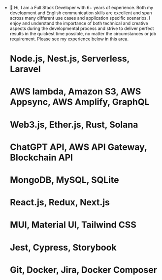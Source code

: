 - 👋 Hi, I am a Full Stack Developer with 6+ years of experience.
Both my development and English communication skills are excellent and span across many different use cases and application specific scenarios. I enjoy and understand the importance of both technical and creative aspects during the developmental process and strive to deliver perfect results in the quickest time possible,
no matter the circumstances or job requirement.
Please see my experience below in this area.
  # Node.js, Nest.js, Serverless, Laravel
  # AWS lambda, Amazon S3, AWS Appsync, AWS Amplify, GraphQL
  # Web3.js, Ether.js, Rust, Solana
  # ChatGPT API, AWS API Gateway, Blockchain API
  # MongoDB, MySQL, SQLite
  # React.js, Redux, Next.js
  # MUI, Material UI, Tailwind CSS
  # Jest, Cypress, Storybook
  # Git, Docker, Jira, Docker Composer


